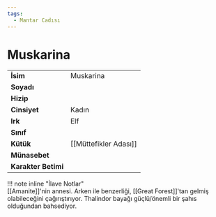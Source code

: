 ```yaml
---
tags:
  - Mantar Cadısı
---  
```

# Muskarina   
|  |  |  
|---|---|  
| **İsim** | Muskarina |  
| **Soyadı** |  |  
| **Hizip** |  |  
| **Cinsiyet** | Kadın |  
| **Irk** | Elf |  
| **Sınıf** |  |  
| **Kütük** | [[Müttefikler Adası]] |  
| **Münasebet** |  |  
| **Karakter Betimi** |  |  
  
  
!!! note inline "İlave Notlar"  
	[[Amanite]]'nin annesi. Arken ile benzerliği, [[Great Forest]]'tan gelmiş olabileceğini çağırıştırıyor. Thalindor bayağı güçlü/önemli bir şahıs olduğundan bahsediyor.  
  
  
